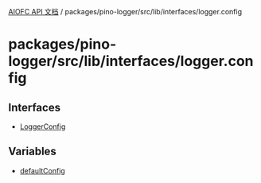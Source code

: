 [AIOFC API 文档](../../../../../../index.md) / packages/pino-logger/src/lib/interfaces/logger.config

# packages/pino-logger/src/lib/interfaces/logger.config

## Interfaces

- [LoggerConfig](interfaces/LoggerConfig.md)

## Variables

- [defaultConfig](variables/defaultConfig.md)

